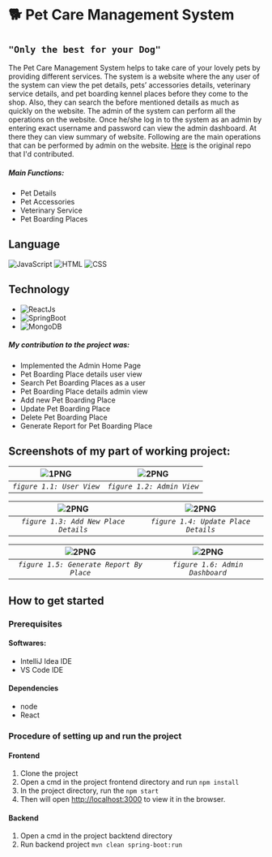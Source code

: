 # 🐕 Pet Care Management System

## `"Only the best for your Dog"`
The Pet Care Management System helps to take care of your lovely pets by providing different services. The system is a website where the any user of the system can view the pet details, pets’ accessories details, veterinary service details, and pet boarding kennel places before they come to the shop. Also, they can search the before mentioned details as much as quickly on the website.
The admin of the system can perform all the operations on the website. Once he/she log in to the system as an admin by entering exact username and password can view the admin dashboard. At there they can view summary of website. Following are the main operations that can be performed by admin on the website. [Here](https://github.com/maheshi98/SPM_Project_15) is the original repo that I'd contributed.
##### Main Functions:
* Pet Details
* Pet Accessories 
* Veterinary Service
* Pet Boarding Places

## Language 
![JavaScript](https://img.shields.io/badge/Language-JavaScript-orange)
![HTML](https://img.shields.io/badge/Language-HTML-green)
![CSS](https://img.shields.io/badge/Language-CSS-blue)
<!-- ![Design](https://img.shields.io/badge/Design-MaterialUI-blue) -->

## Technology 
* ![ReactJs](https://img.shields.io/badge/FrontEnd-ReactJs-blue)
* ![SpringBoot](https://img.shields.io/badge/BackEnd-Spring_Boot-green)
* ![MongoDB](https://img.shields.io/badge/Database-MongoDB-green)

##### My contribution to the project was:
- Implemented the Admin Home Page
- Pet Boarding Place details user view 
- Search Pet Boarding Places as a user
- Pet Boarding Place details admin view
- Add new Pet Boarding Place
- Update Pet Boarding Place
- Delete Pet Boarding Place
- Generate Report for Pet Boarding Place

## Screenshots of my part of working project:

| <img alt="1PNG" src="https://user-images.githubusercontent.com/57215584/144055189-0f173953-5c10-43f9-a7b2-f630bd3d893a.png"> | <img  alt="2PNG" a src="https://user-images.githubusercontent.com/57215584/144055783-975a2a1d-0c07-4974-931e-4ee4dd17f81b.png"> 
|:--:|:--:|
| *`figure 1.1: User View`* | *`figure 1.2: Admin View`* | 

| <img  alt="2PNG" a src="https://user-images.githubusercontent.com/57215584/144056895-f235030b-76c3-40ca-8a46-8b1aea91b8d6.png">  | <img  alt="2PNG" a src="https://user-images.githubusercontent.com/57215584/144056290-937300fe-8bf4-45a9-bb17-5398fdfb03a2.png"> 
|:--:|:--:|
| *`figure 1.3: Add New Place Details`* | *`figure 1.4: Update Place Details`* | 

| <img  alt="2PNG" a src="https://user-images.githubusercontent.com/57215584/144064015-e0745f67-ee82-44d6-abbb-4146a6c87971.png">  | <img  alt="2PNG" a src="https://user-images.githubusercontent.com/57215584/144055443-31f63669-5368-49bf-adfc-01468e1c5745.png"> 
|:--:|:--:|
| *`figure 1.5: Generate Report By Place`* | *`figure 1.6: Admin Dashboard`* | 

## How to get started
### Prerequisites
#### Softwares:
- IntelliJ Idea IDE
- VS Code IDE

#### Dependencies 
- node
- React

### Procedure of setting up and run the project
#### Frontend
1. Clone the project
2. Open a cmd in the project frontend directory and run `npm install`
3. In the project directory, run the `npm start`
4. Then will open [http://localhost:3000](http://localhost:3000) to view it in the browser.

#### Backend
1. Open a cmd in the project backtend directory
2. Run backend project `mvn clean spring-boot:run`
